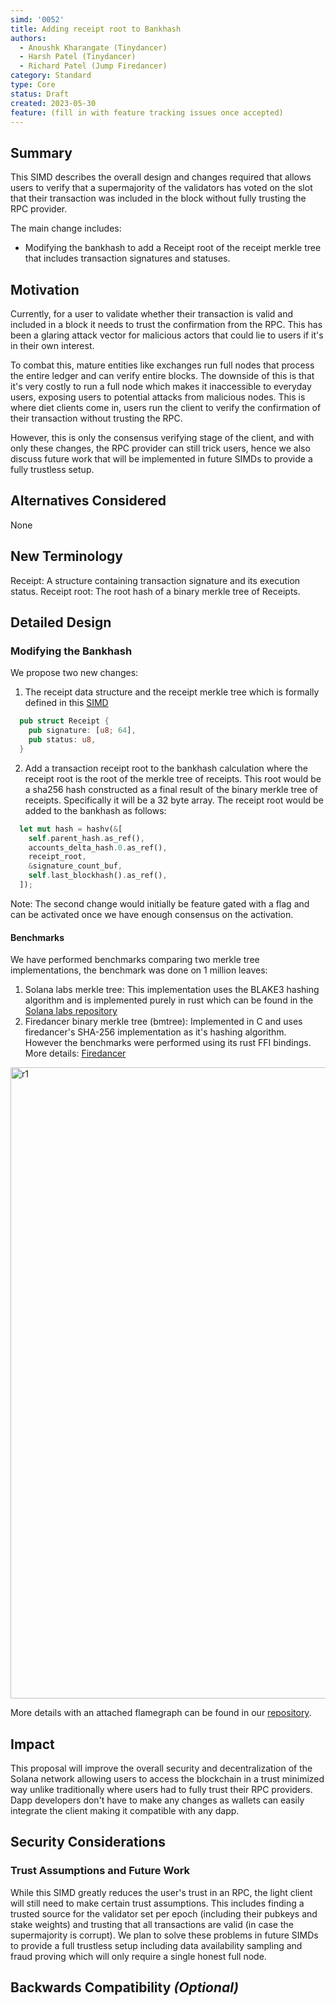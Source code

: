 ```yaml
---
simd: '0052'
title: Adding receipt root to Bankhash
authors:
  - Anoushk Kharangate (Tinydancer)
  - Harsh Patel (Tinydancer)
  - Richard Patel (Jump Firedancer)
category: Standard
type: Core
status: Draft
created: 2023-05-30
feature: (fill in with feature tracking issues once accepted)
---
```


## Summary

This SIMD describes the overall design and changes required that allows users to
verify that a supermajority of the validators has voted on the slot that their
transaction was included in the block without fully trusting the RPC provider.

The main change includes:
  -  Modifying the bankhash to add a Receipt root of the receipt merkle tree that
	  includes transaction signatures and statuses. 

## Motivation

Currently, for a user to validate whether their transaction is valid and included
in a block it needs to trust the confirmation from the RPC. This has been a glaring
attack vector for malicious actors that could lie to users if it's in their own interest.

To combat this, mature entities like exchanges run full nodes that process the
entire ledger and can verify entire blocks. The downside of this is that it's
very costly to run a full node which makes it inaccessible to everyday users,
exposing users to potential attacks from malicious nodes.
This is where diet clients come in, users run the client to verify
the confirmation of their transaction without trusting the RPC.

However, this is only the consensus verifying stage of the client, and with only
these changes, the RPC provider can still trick users, hence we also discuss future
work that will be implemented in future SIMDs to provide a fully trustless setup.

## Alternatives Considered

None

## New Terminology

Receipt: A structure containing transaction signature and its execution status.
Receipt root: The root hash of a binary merkle tree of Receipts.

## Detailed Design

### Modifying the Bankhash

We propose two new changes:
1) The receipt data structure and the receipt merkle tree which is formally
   defined in this [SIMD](https://github.com/tinydancer-io/solana-improvement-documents)
```rust
  pub struct Receipt {
    pub signature: [u8; 64],
    pub status: u8,
  }
```
2) Add a transaction receipt root to the bankhash calculation where the receipt
   root is the root of the merkle tree of receipts. This root would be a sha256
   hash constructed as a final result of the binary merkle tree of receipts.
   Specifically it will be a 32 byte array. The receipt root would be added to
   the bankhash as follows:
``` rust
  let mut hash = hashv(&[
  	self.parent_hash.as_ref(),
  	accounts_delta_hash.0.as_ref(),
  	receipt_root,
  	&signature_count_buf,
  	self.last_blockhash().as_ref(),
  ]);
```
Note: The second change would initially be feature gated with a flag and can 
be activated once we have enough consensus on the activation.

#### Benchmarks

We have performed benchmarks comparing two merkle tree implementations, 
the benchmark was done on 1 million leaves:
1) Solana labs merkle tree: This implementation uses the BLAKE3 hashing algorithm and is
   implemented purely in rust which can be found in the [Solana labs repository](https://github.com/solana-labs/solana/tree/master/merkle-tree)
2) Firedancer binary merkle tree (bmtree): Implemented in C and uses firedancer's
   SHA-256 implementation as it's hashing algorithm. However the benchmarks were
   performed using its rust FFI bindings. More details: [Firedancer](https://github.com/firedancer-io/firedancer/tree/main/src/ballet/bmtree)
<img width="1010" alt="r1" src="https://github.com/tinydancer-io/solana-improvement-documents/assets/50767810/6c8d0013-1d62-4c7b-8264-4ec71ea28d7c">

More details with an attached flamegraph can be found in our [repository](https://github.com/tinydancer-io/merkle-bench).

## Impact

This proposal will improve the overall security and decentralization of the Solana
network allowing users to access the blockchain in a trust minimized way unlike
traditionally where users had to fully trust their RPC providers. Dapp developers
don't have to make any changes as wallets can easily integrate the client making
it compatible with any dapp. 

## Security Considerations


### Trust Assumptions and Future Work

While this SIMD greatly reduces the user's trust in an RPC, the light client will
 still need to make certain trust assumptions. This includes finding a trusted
 source for the validator set per epoch (including their pubkeys and stake weights)
 and trusting that all transactions are valid (in case the supermajority is corrupt).
 We plan to solve these problems in future SIMDs to provide a full trustless setup
 including data availability sampling and fraud proving which will only require a
 single honest full node.

## Backwards Compatibility *(Optional)*
